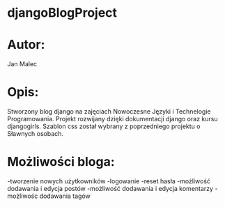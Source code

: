 # djangoBlogProject

# Autor:
Jan Malec

# Opis:
Stworzony blog django na zajęciach Nowoczesne Języki i Technelogie Programowania.
Projekt rozwijany dzięki dokumentacji django oraz kursu djangogirls.
Szablon css został wybrany z poprzedniego projektu o Sławnych osobach.
  # Możliwości bloga:
-tworzenie nowych użytkowników
-logowanie
-reset hasła
-możliwość dodawania i edycja postów
-możliwość dodawania i edycja komentarzy
-możliwośc dodawania tagów
